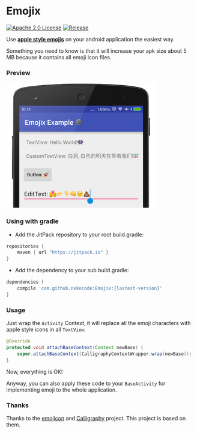 # Emojix
[![Apache 2.0 License](https://img.shields.io/badge/license-Apache%202.0-blue.svg?style=flat)](http://www.apache.org/licenses/LICENSE-2.0.html) [![Release](https://img.shields.io/github/release/nekocode/Emojix.svg?label=Jitpack)](https://jitpack.io/#nekocode/Emojix)

Use **[apple style emojis](http://unicode.org/emoji/charts/full-emoji-list.html)** on your android application the easiest way.

Something you need to know is that it will increase your apk size about 5 MB because it contains all emoji icon files.

### Preview
![preview](art/preview.png)

### Using with gradle
- Add the JitPack repository to your root build.gradle:
```gradle
repositories {
    maven { url "https://jitpack.io" }
}
```

- Add the dependency to your sub build.gradle:
```gradle
dependencies {
    compile 'com.github.nekocode:Emojix:{lastest-version}'
}
```

### Usage

Just wrap the `Activity` Context, it will replace all the emoji characters with apple style icons in all `TextView`:

```java
@Override
protected void attachBaseContext(Context newBase) {
    super.attachBaseContext(CalligraphyContextWrapper.wrap(newBase));
}
```

Now, everything is OK! 

Anyway, you can also apply these code to your `BaseActivity` for implementing emoji to the whole application.

### Thanks

Thanks to the [emojicon](https://github.com/rockerhieu/emojicon) and [Calligraphy](https://github.com/chrisjenx/Calligraphy) project. This project is based on them.
